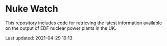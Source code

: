 # Nuke Watch

This repository includes code for retrieving the latest information available on the output of EDF nuclear power plants in the UK.

Last updated: 2021-04-29 19:13